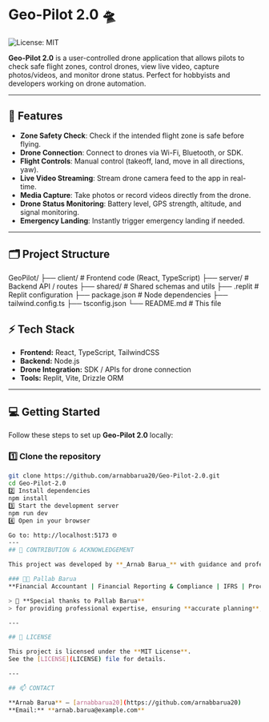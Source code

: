# Geo-Pilot 2.0 🛸

![License: MIT](https://img.shields.io/badge/License-MIT-blue.svg)

**Geo-Pilot 2.0** is a user-controlled drone application that allows pilots to check safe flight zones, control drones, view live video, capture photos/videos, and monitor drone status. Perfect for hobbyists and developers working on drone automation.

---

## 🚀 Features

- **Zone Safety Check**: Check if the intended flight zone is safe before flying.  
- **Drone Connection**: Connect to drones via Wi-Fi, Bluetooth, or SDK.  
- **Flight Controls**: Manual control (takeoff, land, move in all directions, yaw).  
- **Live Video Streaming**: Stream drone camera feed to the app in real-time.  
- **Media Capture**: Take photos or record videos directly from the drone.  
- **Drone Status Monitoring**: Battery level, GPS strength, altitude, and signal monitoring.  
- **Emergency Landing**: Instantly trigger emergency landing if needed.  

---

## 🗂 Project Structure
GeoPilot/
├── client/ # Frontend code (React, TypeScript)
├── server/ # Backend API / routes
├── shared/ # Shared schemas and utils
├── .replit # Replit configuration
├── package.json # Node dependencies
├── tailwind.config.ts
├── tsconfig.json
└── README.md # This file
## ⚡ Tech Stack

- **Frontend:** React, TypeScript, TailwindCSS  
- **Backend:** Node.js  
- **Drone Integration:** SDK / APIs for drone connection  
- **Tools:** Replit, Vite, Drizzle ORM  

---
## 💻 Getting Started

Follow these steps to set up **Geo-Pilot 2.0** locally:

### 1️⃣ Clone the repository
```bash
git clone https://github.com/arnabbarua20/Geo-Pilot-2.0.git
cd Geo-Pilot-2.0
2️⃣ Install dependencies
npm install
3️⃣ Start the development server
npm run dev
4️⃣ Open in your browser

Go to: http://localhost:5173 🌐
---
## 🌟 CONTRIBUTION & ACKNOWLEDGEMENT

This project was developed by **_Arnab Barua_** with guidance and professional insights from my brother, **_Pallab Barua_**.

### 👨‍💼 Pallab Barua
**Financial Accountant | Financial Reporting & Compliance | IFRS | Process Automation | NZ Tax | Advanced Data & BI Tools Experience**

> 🔹 **Special thanks to Pallab Barua**  
> for providing professional expertise, ensuring **accurate planning**, **systematic project structuring**, and **financial insight** for this project.

---

## 📄 LICENSE

This project is licensed under the **MIT License**.  
See the [LICENSE](LICENSE) file for details.

---

## 📫 CONTACT

**Arnab Barua** – [arnabbarua20](https://github.com/arnabbarua20)  
**Email:** **arnab.barua@example.com** 


